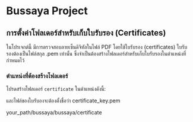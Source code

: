 # Bussaya Project

## การตั้งค่าโฟลเดอร์สำหรับเก็บใบรับรอง (Certificates)

ในโปรเจกต์นี้ มีการตรวจสอบลายเซ็นดิจิทัลในไฟล์ PDF โดยใช้ใบรับรอง (certificates) 
ใบรับรองต้องเป็นไฟล์สกุล .pem เท่านั้น
ซึ่งจำเป็นต้องสร้างโฟลเดอร์สำหรับเก็บใบรับรองในตำแหน่งที่กำหนดไว้

### ตำแหน่งที่ต้องสร้างโฟลเดอร์

โปรดสร้างโฟลเดอร์ `certificate` ในตำแหน่งดังนี้:

และไฟล์ของใบรับองจะต้องตั้งชื่อว่า certificate_key.pem

your_path/bussaya/bussaya/certificate